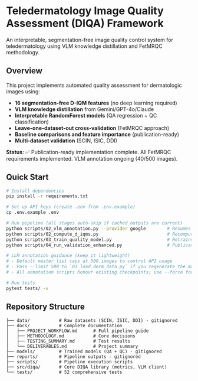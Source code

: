 # Teledermatology Image Quality Assessment (DIQA) Framework

An interpretable, segmentation-free image quality control system for teledermatology using VLM knowledge distillation and FetMRQC methodology.

## Overview

This project implements automated quality assessment for dermatologic images using:
- **16 segmentation-free D-IQM features** (no deep learning required)
- **VLM knowledge distillation** from Gemini/GPT-4o/Claude
- **Interpretable RandomForest models** (QA regression + QC classification)
- **Leave-one-dataset-out cross-validation** (FetMRQC approach)
- **Baseline comparisons and feature importance** (publication-ready)
- **Multi-dataset validation** (SCIN, ISIC, DDI)

**Status**: ✅ Publication-ready implementation complete. All FetMRQC requirements implemented. VLM annotation ongoing (40/500 images).

## Quick Start

```bash
# Install dependencies
pip install -r requirements.txt

# Set up API keys (create .env from .env.example)
cp .env.example .env

# Run pipeline (all stages auto-skip if cached outputs are current)
python scripts/02_vlm_annotation.py --provider google        # Resumes from checkpoint; use --force to re-label
python scripts/02_compute_d_iqms.py                          # Recomputes only when master list changes
python scripts/03_train_quality_model.py                     # Retrains if features/labels are newer
python scripts/04_run_validation_enhanced.py                 # Publication-ready validation with cached figures

# LLM annotation guidance (keep it lightweight)
# - Default master list caps at 500 images to control API usage
# - Pass --limit 500 to `01_load_derm_data.py` if you regenerate the master list
# - All annotation scripts honour existing checkpoints; use --force for a clean rerun

# Run tests
pytest tests/ -v
```

## Repository Structure

```
├── data/           # Raw datasets (SCIN, ISIC, DDI) - gitignored
├── docs/           # Complete documentation
│   ├── PROJECT_WORKFLOW.md      # Full pipeline guide
│   ├── METHODOLOGY.md           # Core decisions
│   ├── TESTING_SUMMARY.md       # Test results
│   └── DELIVERABLES.md          # Project summary
├── models/         # Trained models (QA + QC) - gitignored
├── reports/        # Pipeline outputs - gitignored
├── scripts/        # Pipeline execution scripts
├── src/diqa/       # Core DIQA library (metrics, VLM client)
└── tests/          # 52 comprehensive tests

